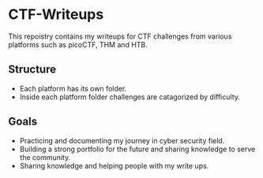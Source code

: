 # CTF-Writeups

This repoistry contains my writeups for CTF challenges from various platforms such as picoCTF, THM and HTB.

## Structure

- Each platform has its own folder.
- Inside each platform folder challenges are catagorized by difficulty.

## Goals
- Practicing and documenting my journey in cyber security field.
- Building a strong portfolio for the future and sharing knowledge to serve the community.
- Sharing knowledge and helping people with my write ups.
